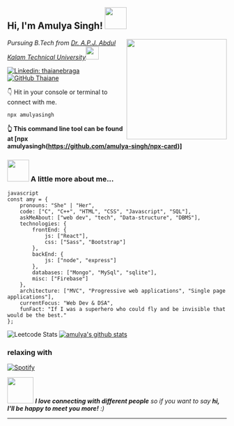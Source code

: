 <h2> Hi, I'm Amulya Singh! <img src="https://media.giphy.com/media/mGcNjsfWAjY5AEZNw6/giphy.gif" width="50"></h2>
<img align='right' src="https://media.giphy.com/media/ieyl9zmCjO4b4t6qoY/giphy.gif" width="230">
<p><em>Pursuing B.Tech from <a href="https://aktu.ac.in/">Dr. A.P.J. Abdul Kalam Technical University</a><img src="https://media.giphy.com/media/fYSnHlufseco8Fh93Z/giphy.gif" width="30"> 
</em></p>


[![Linkedin: thaianebraga](https://img.shields.io/badge/-amulya-blue?style=flat-square&logo=Linkedin&logoColor=white&link=https://www.linkedin.com/in/amulya-singh12/)](https://www.linkedin.com/in/amulya-singh12/)
[![GitHub Thaiane](https://img.shields.io/github/followers/amulya-singh?label=follow&style=social)](https://github.com/amulya-singh)


👇 Hit in your console or terminal to connect with me.

```bash
npx amulyasingh
```
**👆 This command line tool can be found at [npx amulyasingh(https://github.com/amulya-singh/npx-card)]**


### <img src="https://media.giphy.com/media/VgCDAzcKvsR6OM0uWg/giphy.gif" width="50"> A little more about me...  
```
javascript
const amy = {
    pronouns: "She" | "Her",
    code: ["C", "C++", "HTML", "CSS", "Javascript", "SQL"],
    askMeAbout: ["web dev", "tech", "Data-structure", "DBMS"],
    technologies: {
        frontEnd: {
            js: ["React"],
            css: ["Sass", "Bootstrap"]
        },
        backEnd: {
            js: ["node", "express"]
        },
        databases: ["Mongo", "MySql", "sqlite"],
        misc: ["Firebase"]
    },
    architecture: ["MVC", "Progressive web applications", "Single page applications"],
    currentFocus: "Web Dev & DSA",
    funFact: "If I was a superhero who could fly and be invisible that would be the best."
};
```

![Leetcode Stats](https://leetcode.card.workers.dev/?username=user7751F&theme=unicorn)
[![amulya's github stats](https://github-readme-stats.vercel.app/api?username=amulya-singh)](https://github.com/amulya-singh)

### relaxing with
[![Spotify](https://spotify-live.vercel.app/api/spotify)](https://open.spotify.com/user/31sge3i6xgo2iepb7xigqwu7qgou?si=lgKg8T8PTdymhmRXJXip4w)

<img src="https://media.giphy.com/media/LnQjpWaON8nhr21vNW/giphy.gif" width="60"> <em><b>I love connecting with different people</b> so if you want to say <b>hi, I'll be happy to meet you more!</b> :)</em>

---
